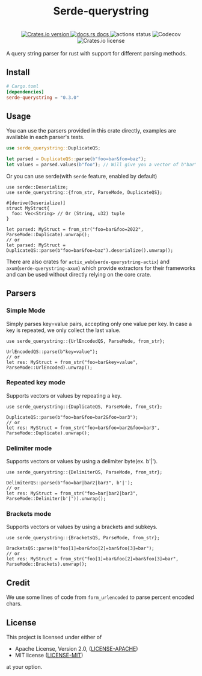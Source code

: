 <h1 align="center">Serde-querystring</h1>
<br />

<div align="center">
  <a href="https://crates.io/crates/serde-querystring">
    <img src="https://img.shields.io/crates/v/serde-querystring.svg?style=flat-square"
    alt="Crates.io version" />
  </a>
  <a href="https://docs.rs/serde-querystring">
    <img src="https://img.shields.io/badge/docs-latest-blue.svg?style=flat-square"
      alt="docs.rs docs" />
  </a>
  <img src="https://img.shields.io/github/actions/workflow/status/pooyamb/serde-querystring/test.yml?style=flat-square" alt="actions status" />
  <img alt="Codecov" src="https://img.shields.io/codecov/c/github/pooyamb/serde-querystring?style=flat-square">
  <img alt="Crates.io license" src="https://img.shields.io/crates/l/serde-querystring?style=flat-square">
</div>

<br>
A query string parser for rust with support for different parsing methods.

## Install

```toml
# Cargo.toml
[dependencies]
serde-querystring = "0.3.0"
```

## Usage

You can use the parsers provided in this crate directly, examples are available in each parser's tests.

```rust
use serde_querystring::DuplicateQS;

let parsed = DuplicateQS::parse(b"foo=bar&foo=baz");
let values = parsed.values(b"foo"); // Will give you a vector of b"bar" and b"baz"
```

Or you can use serde(with `serde` feature, enabled by default)

```rust,ignore
use serde::Deserialize;
use serde_querystring::{from_str, ParseMode, DuplicateQS};

#[derive(Deserialize)]
struct MyStruct{
  foo: Vec<String> // Or (String, u32) tuple
}

let parsed: MyStruct = from_str("foo=bar&foo=2022", ParseMode::Duplicate).unwrap();
// or
let parsed: MyStruct = DuplicateQS::parse(b"foo=bar&foo=baz").deserialize().unwrap();
```

There are also crates for `actix_web`(`serde-querystring-actix`) and `axum`(`serde-querystring-axum`) which provide extractors for their frameworks and can be used without directly relying on the core crate.

## Parsers

### Simple Mode

Simply parses key=value pairs, accepting only one value per key. In case a key is repeated, we only collect the last value.

```rust,ignore
use serde_querystring::{UrlEncodedQS, ParseMode, from_str};

UrlEncodedQS::parse(b"key=value");
// or
let res: MyStruct = from_str("foo=bar&key=value", ParseMode::UrlEncoded).unwrap();
```

### Repeated key mode

Supports vectors or values by repeating a key.

```rust,ignore
use serde_querystring::{DuplicateQS, ParseMode, from_str};

DuplicateQS::parse(b"foo=bar&foo=bar2&foo=bar3");
// or
let res: MyStruct = from_str("foo=bar&foo=bar2&foo=bar3", ParseMode::Duplicate).unwrap();
```

### Delimiter mode

Supports vectors or values by using a delimiter byte(ex. b'|').

```rust,ignore
use serde_querystring::{DelimiterQS, ParseMode, from_str};

DelimiterQS::parse(b"foo=bar|bar2|bar3", b'|');
// or
let res: MyStruct = from_str("foo=bar|bar2|bar3", ParseMode::Delimiter(b'|')).unwrap();
```

### Brackets mode

Supports vectors or values by using a brackets and subkeys.

```rust,ignore
use serde_querystring::{BracketsQS, ParseMode, from_str};

BracketsQS::parse(b"foo[1]=bar&foo[2]=bar&foo[3]=bar");
// or
let res: MyStruct = from_str("foo[1]=bar&foo[2]=bar&foo[3]=bar", ParseMode::Brackets).unwrap();
```

## Credit

We use some lines of code from `form_urlencoded` to parse percent encoded chars.

## License

This project is licensed under either of

- Apache License, Version 2.0, ([LICENSE-APACHE](LICENSE-APACHE))
- MIT license ([LICENSE-MIT](LICENSE-MIT))

at your option.
